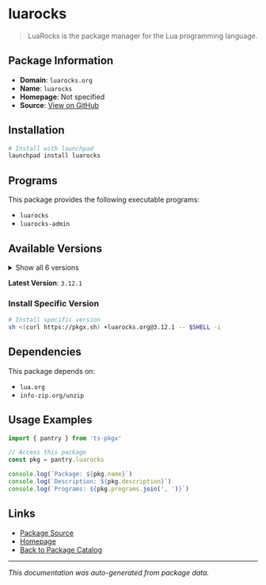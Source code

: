 # luarocks

> LuaRocks is the package manager for the Lua programming language.

## Package Information

- **Domain**: `luarocks.org`
- **Name**: `luarocks`
- **Homepage**: Not specified
- **Source**: [View on GitHub](https://github.com/pkgxdev/pantry/tree/main/projects/luarocks.org/package.yml)

## Installation

```bash
# Install with launchpad
launchpad install luarocks
```

## Programs

This package provides the following executable programs:

- `luarocks`
- `luarocks-admin`

## Available Versions

<details>
<summary>Show all 6 versions</summary>

- `3.12.1`, `3.12.0`, `3.11.1`, `3.11.0`, `3.10.0`
- `3.9.2`

</details>

**Latest Version**: `3.12.1`

### Install Specific Version

```bash
# Install specific version
sh <(curl https://pkgx.sh) +luarocks.org@3.12.1 -- $SHELL -i
```

## Dependencies

This package depends on:

- `lua.org`
- `info-zip.org/unzip`

## Usage Examples

```typescript
import { pantry } from 'ts-pkgx'

// Access this package
const pkg = pantry.luarocks

console.log(`Package: ${pkg.name}`)
console.log(`Description: ${pkg.description}`)
console.log(`Programs: ${pkg.programs.join(', ')}`)
```

## Links

- [Package Source](https://github.com/pkgxdev/pantry/tree/main/projects/luarocks.org/package.yml)
- [Homepage](#)
- [Back to Package Catalog](../package-catalog.md)

---

*This documentation was auto-generated from package data.*
